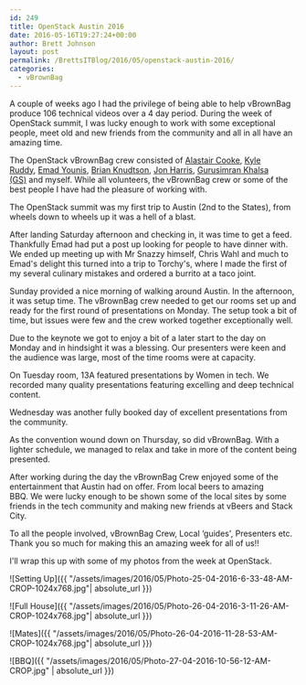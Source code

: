 ```yaml
---
id: 249
title: OpenStack Austin 2016
date: 2016-05-16T19:27:24+00:00
author: Brett Johnson
layout: post
permalink: /BrettsITBlog/2016/05/openstack-austin-2016/
categories:
  - vBrownBag
---
```

A couple of weeks ago I had the privilege of being able to help vBrownBag produce 106 technical videos over a 4 day period. During the week of OpenStack summit, I was lucky enough to work with some exceptional people, meet old and new friends from the community and all in all have an amazing time.

The OpenStack vBrownBag crew consisted of [Alastair Cooke](https://twitter.com/DemitasseNZ), [Kyle Ruddy](https://twitter.com/kmruddy), [Emad Younis](https://twitter.com/Emad_Younis), [Brian Knudtson](https://twitter.com/bknudtson), [Jon Harris](https://twitter.com/JonOnDaCloud), [Gurusimran Khalsa (GS)](https://twitter.com/gurusimran) and myself. While all volunteers, the vBrownBag crew or some of the best people I have had the pleasure of working with.

The OpenStack summit was my first trip to Austin (2nd to the States), from wheels down to wheels up it was a hell of a blast.

After landing Saturday afternoon and checking in, it was time to get a feed. Thankfully Emad had put a post up looking for people to have dinner with. We ended up meeting up with Mr Snazzy himself, Chris Wahl and much to Emad's delight this turned into a trip to Torchy's, where I made the first of my several culinary mistakes and ordered a burrito at a taco joint.

Sunday provided a nice morning of walking around Austin. In the afternoon, it was setup time. The vBrownBag crew needed to get our rooms set up and ready for the first round of presentations on Monday. The setup took a bit of time, but issues were few and the crew worked together exceptionally well.

Due to the keynote we got to enjoy a bit of a later start to the day on Monday and in hindsight it was a blessing. Our presenters were keen and the audience was large, most of the time rooms were at capacity.

On Tuesday room, 13A featured presentations by Women in tech. We recorded many quality presentations featuring excelling and deep technical content.

Wednesday was another fully booked day of excellent presentations from the community.

As the convention wound down on Thursday, so did vBrownBag. With a lighter schedule, we managed to relax and take in more of the content being presented.

<p style="text-align: left;">
  After working during the day the vBrownBag Crew enjoyed some of the entertainment that Austin had on offer. From local beers to amazing BBQ. We were lucky enough to be shown some of the local sites by some friends in the tech community and making new friends at vBeers and Stack City.
</p>

<p style="text-align: left;">
  To all the people involved, vBrownBag Crew, Local &#8216;guides', Presenters etc. Thank you so much for making this an amazing week for all of us!!
</p>

<p style="text-align: left;">
  I'll wrap this up with some of my photos from the week at OpenStack.
</p>

![Setting Up]({{ "/assets/images/2016/05/Photo-25-04-2016-6-33-48-AM-CROP-1024x768.jpg"| absolute_url }})

![Full House]({{ "/assets/images/2016/05/Photo-26-04-2016-3-11-26-AM-CROP-1024x768.jpg"| absolute_url }})

![Mates]({{ "/assets/images/2016/05/Photo-26-04-2016-11-28-53-AM-CROP-1024x768.jpg"| absolute_url }})

![BBQ]({{ "/assets/images/2016/05/Photo-27-04-2016-10-56-12-AM-CROP.jpg" | absolute_url }})
